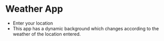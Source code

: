 # Weather App

- Enter your location
- This app has a dynamic background which changes according to the weather of the location entered.

